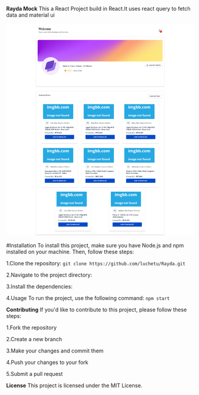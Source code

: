 
**Rayda Mock**
This a React Project build in React.It uses react query to fetch data and material ui

![Rayda](rayda.png)

#Installation
To install this project, make sure you have Node.js and npm installed on your machine. Then, follow these steps:

1.Clone the repository:
`git clone https://github.com/luchetu/Rayda.git`

2.Navigate to the project directory:

3.Install the dependencies:

4.Usage
To run the project, use the following command:
`npm start`

**Contributing**
If you'd like to contribute to this project, please follow these steps:

1.Fork the repository

2.Create a new branch

3.Make your changes and commit them

4.Push your changes to your fork

5.Submit a pull request


**License**
This project is licensed under the MIT License.






